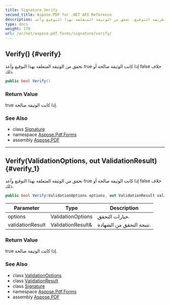 ```yaml
---
title: Signature.Verify
second_title: Aspose.PDF for .NET API Reference
description: طريقة التوقيع. تحقق من الوثيقة المتعلقة بهذا التوقيع وأعد true إذا كانت الوثيقة صالحة أو false خلاف ذلك
type: docs
weight: 170
url: /ar/net/aspose.pdf.forms/signature/verify/
---
```

## Verify() {#verify}

تحقق من الوثيقة المتعلقة بهذا التوقيع وأعد true إذا كانت الوثيقة صالحة أو false خلاف ذلك.

```csharp
public bool Verify()
```

### Return Value

true إذا كانت الوثيقة صالحة.

### See Also

* class [Signature](../)
* namespace [Aspose.Pdf.Forms](../../../aspose.pdf.forms/)
* assembly [Aspose.PDF](../../../)

---

## Verify(ValidationOptions, out ValidationResult) {#verify_1}

تحقق من الوثيقة المتعلقة بهذا التوقيع وأعد true إذا كانت الوثيقة صالحة أو false خلاف ذلك.

```csharp
public bool Verify(ValidationOptions options, out ValidationResult validationResult)
```

| Parameter | Type | Description |
| --- | --- | --- |
| options | ValidationOptions | خيارات التحقق. |
| validationResult | ValidationResult& | نتيجة التحقق من الشهادة. |

### Return Value

true إذا كانت الوثيقة صالحة.

### See Also

* class [ValidationOptions](../../../aspose.pdf.security/validationoptions/)
* class [ValidationResult](../../../aspose.pdf.security/validationresult/)
* class [Signature](../)
* namespace [Aspose.Pdf.Forms](../../../aspose.pdf.forms/)
* assembly [Aspose.PDF](../../../)